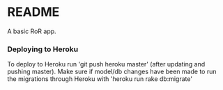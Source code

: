 # README

A basic RoR app.

### Deploying to Heroku
To deploy to Heroku run 'git push heroku master' (after updating and pushing master).
Make sure if model/db changes have been made to run the migrations through Heroku with 'heroku run rake db:migrate'
